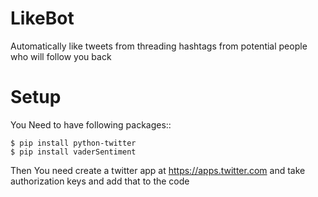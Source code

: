 # LikeBot
Automatically like tweets from threading hashtags from potential people who will follow you back

# Setup
You Need to have following packages::

    $ pip install python-twitter
    $ pip install vaderSentiment

Then You need create a twitter app at https://apps.twitter.com and take authorization keys and add that to the code
